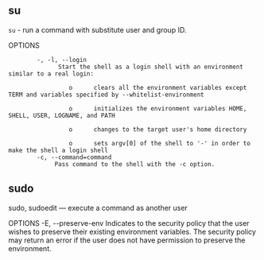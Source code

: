 ## su
`su` - run a command with substitute user and group ID.

OPTIONS
```text
		-, -l, --login
              Start the shell as a login shell with an environment similar to a real login:

                 o      clears all the environment variables except TERM and variables specified by --whitelist-environment

                 o      initializes the environment variables HOME, SHELL, USER, LOGNAME, and PATH

                 o      changes to the target user's home directory

                 o      sets argv[0] of the shell to '-' in order to make the shell a login shell
		-c, --command=command
			 Pass command to the shell with the -c option.
```
## sudo
sudo, sudoedit — execute a command as another user

OPTIONS
     -E, --preserve-env
                 Indicates to the security policy that the user wishes to preserve their existing environment variables.  The security policy may return an error if the user does not have permission to preserve the environment.

